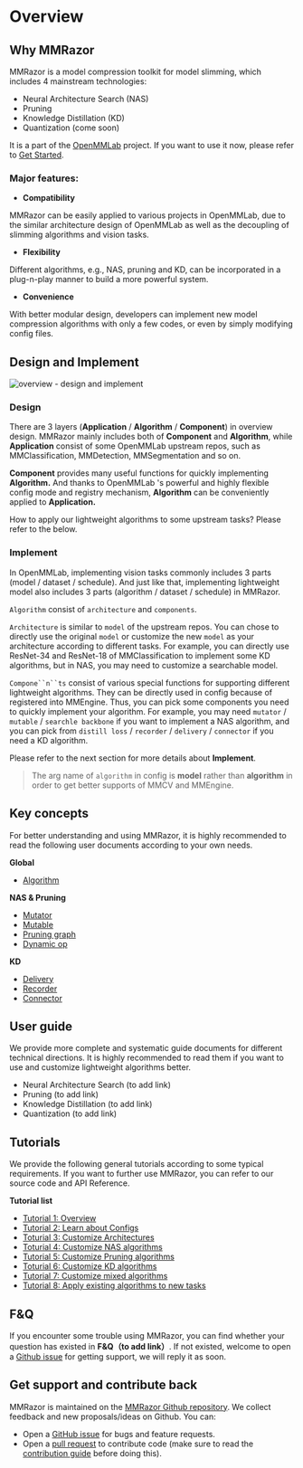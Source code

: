 # Overview

## Why MMRazor

MMRazor is a model compression toolkit for model slimming, which includes 4 mainstream technologies:

- Neural Architecture Search (NAS)
- Pruning
- Knowledge Distillation (KD)
- Quantization (come soon)

It is a part of the [OpenMMLab](https://openmmlab.com/) project. If you want to use it now, please refer to [Get Started](https://mmrazor.readthedocs.io/en/latest/get_started.html).

### Major features:

- **Compatibility**

MMRazor can be easily applied to various projects in OpenMMLab, due to the similar architecture design of OpenMMLab as well as the decoupling of slimming algorithms and vision tasks.

- **Flexibility**

Different algorithms, e.g., NAS, pruning and KD, can be incorporated in a plug-n-play manner to build a more powerful system.

- **Convenience**

With better modular design, developers can implement new model compression algorithms with only a few codes, or even by simply modifying config files.

## Design and Implement

![overview - design and implement](https://user-images.githubusercontent.com/88702197/187396329-b5fedc96-c76b-49b7-af4e-83f1f0c27a57.jpg)

### Design

There are 3 layers (**Application** / **Algorithm** / **Component**) in overview design. MMRazor mainly includes both of **Component** and **Algorithm**, while **Application** consist of some OpenMMLab upstream repos, such as MMClassification,  MMDetection,  MMSegmentation and so on.

**Component** provides many useful functions for quickly implementing **Algorithm.** And thanks to OpenMMLab 's powerful and highly flexible config mode and registry mechanism, **Algorithm** can be conveniently applied to **Application.**

How to apply our lightweight algorithms to some upstream tasks? Please refer to the below.

### Implement

In OpenMMLab, implementing vision tasks commonly includes 3 parts (model / dataset / schedule). And just like that, implementing lightweight model also includes 3 parts (algorithm / dataset / schedule) in MMRazor.

`Algorithm` consist of `architecture` and `components`.

`Architecture` is similar to `model` of the upstream repos. You can chose to directly use the original `model` or customize the new `model` as your architecture according to different tasks. For example,  you can directly use ResNet-34 and ResNet-18 of MMClassification to implement some KD algorithms, but in NAS, you may need to customize a searchable model.

``` Compone``n``ts ``` consist of various special functions for supporting different lightweight algorithms. They can be directly used in config because of  registered into MMEngine. Thus, you can pick some components you need to quickly implement your algorithm. For example, you may need `mutator` / `mutable` / `searchle backbone` if you want to implement a NAS algorithm, and you can pick from `distill loss` / `recorder` / `delivery` / `connector` if you need a KD algorithm.

Please refer to the next section for more details about **Implement**.

> The arg name of `algorithm` in config is **model** rather than **algorithm** in order to get better supports of MMCV and MMEngine.

## Key concepts

For better understanding and using MMRazor, it is highly recommended to read the following user documents according to your own needs.

**Global**

- [Algorithm](https://aicarrier.feishu.cn/docs/doccnw4XX4zCRJ3FHhZpjkWS4gf)

**NAS & Pruning**

- [Mutator](https://aicarrier.feishu.cn/docs/doccnYzs6QOjIiIB3BFB6R0Gaqh)
- [Mutable](https://aicarrier.feishu.cn/docs/doccnc6HAhAsilBXGGR9kzeeK8d)
- [Pruning graph](https://aicarrier.feishu.cn/docs/doccns6ziFFUvJDvhctTjwX6BBh)
- [Dynamic op](https://aicarrier.feishu.cn/docx/doxcnbp4n4HeDkJI1fHlWfVklke)

**KD**

- [Delivery](https://aicarrier.feishu.cn/docs/doccnCEBuZPaLMTsMS83OoYJt4f)
- [Recorder](https://aicarrier.feishu.cn/docs/doccnFzxHCSUxzohWHo5fgbI9Pc)
- [Connector](https://aicarrier.feishu.cn/docx/doxcnvJG0VHZLqF82MkCHyr9B8b)

## User guide

We provide more complete and systematic guide documents for different technical directions. It is highly recommended to read them if you want to use and customize lightweight algorithms better.

- Neural Architecture Search (to add link)
- Pruning (to add link)
- Knowledge Distillation (to add link)
- Quantization (to add link)

## Tutorials

We provide the following general tutorials according to some typical requirements. If you want to further use MMRazor, you can refer to our source code and API Reference.

**Tutorial list**

- [Tutorial 1: Overview](https://mmrazor.readthedocs.io/en/latest/tutorials/Tutorial_1_overview.html)
- [Tutorial 2: Learn about Configs](https://mmrazor.readthedocs.io/en/latest/tutorials/Tutorial_2_learn_about_configs.html)
- [Toturial 3: Customize Architectures](https://mmrazor.readthedocs.io/en/latest/tutorials/Tutorial_3_customize_architectures.html)
- [Toturial 4: Customize NAS algorithms](https://mmrazor.readthedocs.io/en/latest/tutorials/Tutorial_4_customize_nas_algorithms.html)
- [Tutorial 5: Customize Pruning algorithms](https://mmrazor.readthedocs.io/en/latest/tutorials/Tutorial_5_customize_pruning_algorithms.html)
- [Toturial 6: Customize KD algorithms](https://mmrazor.readthedocs.io/en/latest/tutorials/Tutorial_6_customize_kd_algorithms.html)
- [Tutorial 7: Customize mixed algorithms](https://mmrazor.readthedocs.io/en/latest/tutorials/Tutorial_7_customize_mixed_algorithms_with_out_algorithms_components.html)
- [Tutorial 8: Apply existing algorithms to new tasks](https://mmrazor.readthedocs.io/en/latest/tutorials/Tutorial_8_apply_existing_algorithms_to_new_tasks.html)

## F&Q

If you encounter some trouble using MMRazor, you can find whether your question has existed in **F&Q（to add link）**. If not existed, welcome to open a [Github issue](https://github.com/open-mmlab/mmrazor/issues) for getting support, we will reply it as soon.

## Get support and contribute back

MMRazor is maintained on the [MMRazor Github repository](https://github.com/open-mmlab/mmrazor). We collect feedback and new proposals/ideas on Github. You can:

- Open a [GitHub issue](https://github.com/open-mmlab/mmrazor/issues) for bugs and feature requests.
- Open a [pull request](https://github.com/open-mmlab/mmrazor/pulls) to contribute code (make sure to read the [contribution guide](https://github.com/open-mmlab/mmcv/blob/master/CONTRIBUTING.md) before doing this).
